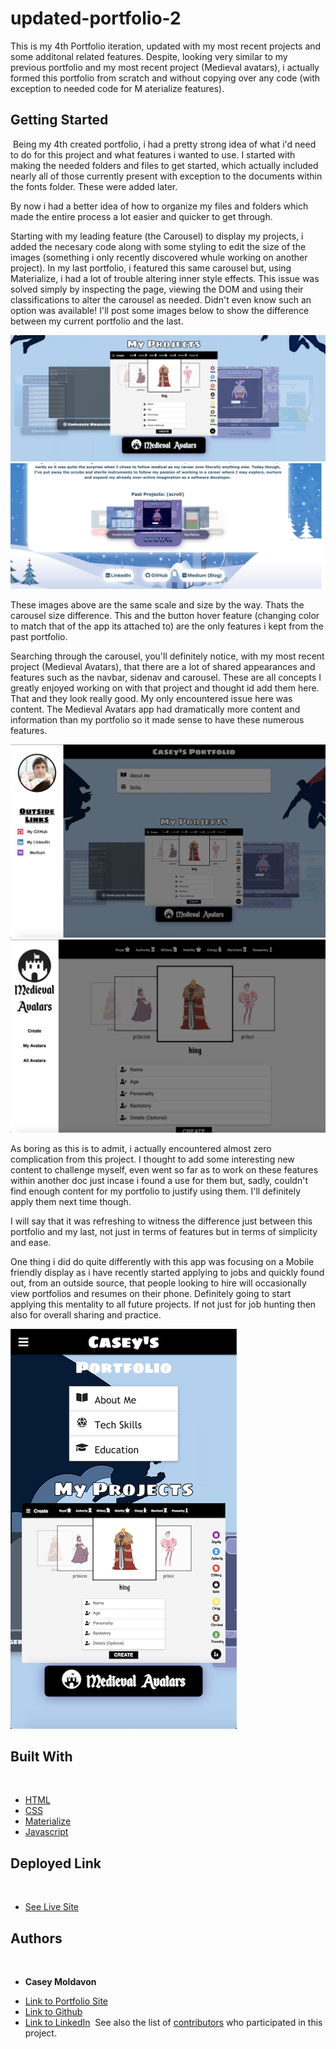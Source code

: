 # updated-portfolio-2

This is my 4th Portfolio iteration, updated with my most recent projects and some additonal related features. Despite, looking very similar to my previous portfolio and my most recent project (Medieval avatars), i actually formed this portfolio from scratch and without copying over any code (with exception to needed code for M aterialize features).
​
## Getting Started
​
Being my 4th created portfolio, i had a pretty strong idea of what i'd need to do for this project and what features i wanted to use. I started with making the needed folders and files to get started, which actually included nearly all of those currently present with exception to the documents within the fonts folder. These were added later.

By now i had a better idea of how to organize my files and folders which made the entire process a lot easier and quicker to get through.

Starting with my leading feature (the Carousel) to display my projects, i added the necesary code along with some styling to edit the size of the images (something i only recently discovered whule working on another project). In my last portfolio, i featured this same carousel but, using Materialize, i had a lot of trouble altering inner style effects. This issue was solved simply by inspecting the page, viewing the DOM and using their classifications to alter the carousel as needed. Didn't even know such an option was available! I'll post some images below to show the difference between my current portfolio and the last.

![current](/assets/images/current.png)
![last](/assets/images/last.png)

These images above are the same scale and size by the way. Thats the carousel size difference.
This and the button hover feature (changing color to match that of the app its attached to) are the only features i kept from the past portfolio.

Searching through the carousel, you'll definitely notice, with my most recent project (Medieval Avatars), that there are a lot of shared appearances and features such as the navbar, sidenav and carousel. These are all concepts I greatly enjoyed working on with that project and thought id add them here. That and they look really good. My only encountered issue here was content. The Medieval Avatars app had dramatically more content and information than my portfolio so it made sense to have these numerous features.

![image](/assets/images/portfolio.png)
![image](/assets/images/medieval.png)

As boring as this is to admit, i actually encountered almost zero complication from this project. I thought to add some interesting new content to challenge myself, even went so far as to work on these features within another doc just incase i found a use for them but, sadly, couldn't find enough content for my portfolio to justify using them. I'll definitely apply them next time though.

I will say that it was refreshing to witness the difference just between this portfolio and my last, not just in terms of features but in terms of simplicity and ease.


One thing i did do quite differently with this app was focusing on a Mobile friendly display as i have recently started applying to jobs and quickly found out, from an outside source, that people looking to hire will occasionally view portfolios and resumes on their phone. Definitely going to start applying this mentality to all future projects. If not just for job hunting then also for overall sharing and practice.

![mobile](/assets/images/mobile-1.png)




## Built With
​
* [HTML](https://developer.mozilla.org/en-US/docs/Web/HTML)
* [CSS](https://developer.mozilla.org/en-US/docs/Web/CSS)
* [Materialize](https://materializecss.com/)
* [Javascript](https://developer.mozilla.org/en-US/docs/Web/JavaScript)
​
## Deployed Link
​
* [See Live Site](https://casey-moldavon.github.io/updated-portfolio-2/)
​
​
## Authors
​
* **Casey Moldavon** 
​
- [Link to Portfolio Site](https://casey-moldavon.github.io/updated-portfolio-2/)
- [Link to Github](https://github.com/casey-moldavon/updated-portfolio-2)
- [Link to LinkedIn](https://www.linkedin.com/in/casey-moldavon-442a1761/)
​
See also the list of [contributors](https://github.com/your/project/contributors) who participated in this project.
